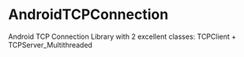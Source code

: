 # AndroidTCPConnection
Android TCP Connection Library with 2 excellent classes: TCPClient + TCPServer_Multithreaded
